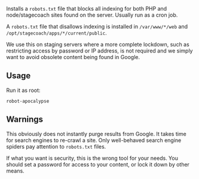 Installs a `robots.txt` file that blocks all indexing for both PHP and node/stagecoach sites found on the server. Usually run as a cron job.

A `robots.txt` file that disallows indexing is installed in `/var/www/*/web` and `/opt/stagecoach/apps/*/current/public`.

We use this on staging servers where a more complete lockdown, such as restricting access by password or IP address, is not required and we simply want to avoid obsolete content being found in Google.

## Usage

Run it as root:

```
robot-apocalypse
```

## Warnings

This obviously does not instantly purge results from Google. It takes time for search engines to re-crawl a site. Only well-behaved search engine spiders pay attention to `robots.txt` files.

If what you want is security, this is the wrong tool for your needs. You should set a password for access to your content, or lock it down by other means.
